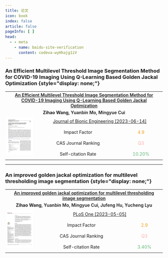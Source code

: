 ```yaml
---
title: 论文
icon: book
index: false
article: false
pageInfo: [ ]
head:
  - - meta
    - name: baidu-site-verification
      content: codeva-wyHhajg1iV
---
```


### An Efficient Multilevel Threshold Image Segmentation Method for COVID-19 Imaging Using Q-Learning Based Golden Jackal Optimization {style="display: none;"}

<table style="position: relative; height: 100%; width: 100%; text-align: center;">
  <tr>
    <td colspan="3" style="position: relative; font-weight: 600;"><a href="https://doi.org/10.1007/s42235-023-00391-5" target="_blank">An Efficient Multilevel Threshold Image Segmentation Method for COVID-19 Imaging Using Q-Learning Based Golden Jackal Optimization</a></td>
  </tr>
  <tr>
    <td colspan="3" style="position: relative; font-weight: 600;"><a><strong>Zihao Wang</strong></a>, Yuanbin Mo, Mingyue Cui</td>
  </tr>
  <tr style="position: relative;">
    <td rowspan="4" style="position: relative; width: 20%; padding: 2px 12px 12px 2px;">
    <span class="paper-stack">
      <img style="position: relative; width: 100%;" src="./assets/images/s42235-023-00391-5.jpg" />
    </span>
    </td>
    <td colspan="2"><a href="https://link.springer.com/journal/42235" target="_blank">Journal of Bionic Engineering [2023-06-14]</a></td>
  </tr>
  <tr>
    <td>Impact Factor</td>
    <td><span style="color: #f59e19">4.9</span></td>
  </tr>
  <tr>
    <td>CAS Journal Ranking</td>
    <td><span style="color: #ffaaaa">Q3</span></td>
  </tr>
  <tr>
    <td>Self-citation Rate</td>
    <td><span style="color: #5fb878">10.20%</span></td>
  </tr>
</table>

---

### An improved golden jackal optimization for multilevel thresholding image segmentation {style="display: none;"}

<table style="position: relative; height: 100%; width: 100%; text-align: center;">
  <tr>
    <td colspan="3" style="position: relative; font-weight: 600;"><a href="https://doi.org/10.1371/journal.pone.0285211" target="_blank">An improved golden jackal optimization for multilevel thresholding image segmentation</a></td>
  </tr>
  <tr>
    <td colspan="3" style="position: relative; font-weight: 600;"><a><strong>Zihao Wang</strong></a>, Yuanbin Mo, Mingyue Cui, Jufeng Hu, Yucheng Lyu</td>
  </tr>
  <tr style="position: relative;">
    <td rowspan="4" style="position: relative; width: 20%; padding: 2px 12px 12px 2px;">
    <span class="paper-stack">
      <img style="position: relative; width: 100%;" src="./assets/images/journal.pone.0285211.jpg" />
    </span>
    </td>
    <td colspan="2"><a href="https://journals.plos.org/plosone/" target="_blank">PLoS One [2023-05-05]</a></td>
  </tr>
  <tr>
    <td>Impact Factor</td>
    <td><span style="color: #f59e19">2.9</span></td>
  </tr>
  <tr>
    <td>CAS Journal Ranking</td>
    <td><span style="color: #ffaaaa">Q3</span></td>
  </tr>
  <tr>
    <td>Self-citation Rate</td>
    <td><span style="color: #5fb878">3.40%</span></td>
  </tr>
</table>
